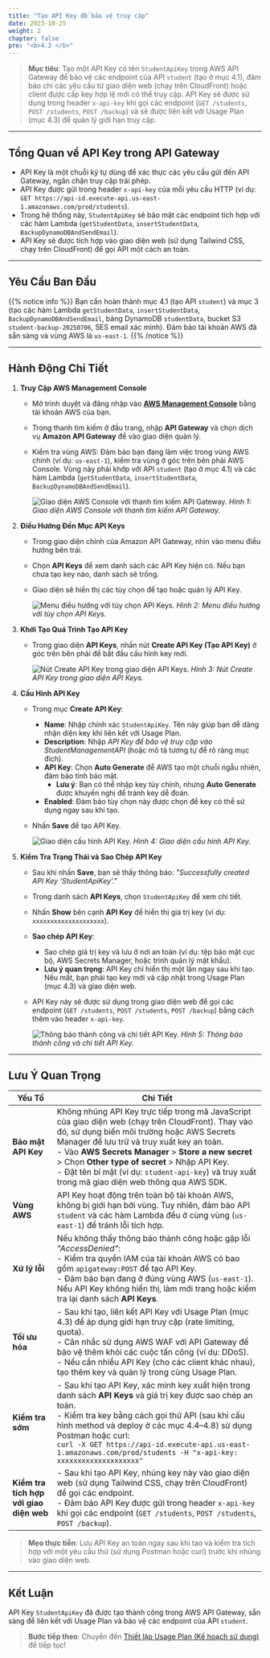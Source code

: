 ```yaml
---
title: "Tạo API Key để bảo vệ truy cập"
date: 2023-10-25
weight: 2
chapter: false
pre: "<b>4.2 </b>"
---
```


> **Mục tiêu**: Tạo một API Key có tên `StudentApiKey` trong AWS API Gateway để bảo vệ các endpoint của API `student` (tạo ở mục 4.1), đảm bảo chỉ các yêu cầu từ giao diện web (chạy trên CloudFront) hoặc client được cấp key hợp lệ mới có thể truy cập. API Key sẽ được sử dụng trong header `x-api-key` khi gọi các endpoint (`GET /students`, `POST /students`, `POST /backup`) và sẽ được liên kết với Usage Plan (mục 4.3) để quản lý giới hạn truy cập.

---

## Tổng Quan về API Key trong API Gateway

- API Key là một chuỗi ký tự dùng để xác thực các yêu cầu gửi đến API Gateway, ngăn chặn truy cập trái phép.  
- API Key được gửi trong header `x-api-key` của mỗi yêu cầu HTTP (ví dụ: `GET https://api-id.execute-api.us-east-1.amazonaws.com/prod/students`).  
- Trong hệ thống này, `StudentApiKey` sẽ bảo mật các endpoint tích hợp với các hàm Lambda (`getStudentData`, `insertStudentData`, `BackupDynamoDBAndSendEmail`).  
- API Key sẽ được tích hợp vào giao diện web (sử dụng Tailwind CSS, chạy trên CloudFront) để gọi API một cách an toàn.

---

## Yêu Cầu Ban Đầu

{{% notice info %}}
Bạn cần hoàn thành mục 4.1 (tạo API `student`) và mục 3 (tạo các hàm Lambda `getStudentData`, `insertStudentData`, `BackupDynamoDBAndSendEmail`, bảng DynamoDB `studentData`, bucket S3 `student-backup-20250706`, SES email xác minh). Đảm bảo tài khoản AWS đã sẵn sàng và vùng AWS là `us-east-1`.
{{% /notice %}}

---

## Hành Động Chi Tiết

1. **Truy Cập AWS Management Console**  
   - Mở trình duyệt và đăng nhập vào **[AWS Management Console](https://console.aws.amazon.com)** bằng tài khoản AWS của bạn.  
   - Trong thanh tìm kiếm ở đầu trang, nhập **API Gateway** và chọn dịch vụ **Amazon API Gateway** để vào giao diện quản lý.  
   - Kiểm tra vùng AWS: Đảm bảo bạn đang làm việc trong vùng AWS chính (ví dụ: `us-east-1`), kiểm tra vùng ở góc trên bên phải AWS Console. Vùng này phải khớp với API `student` (tạo ở mục 4.1) và các hàm Lambda (`getStudentData`, `insertStudentData`, `BackupDynamoDBAndSendEmail`).  

     ![Giao diện AWS Console với thanh tìm kiếm API Gateway.](/images/5-creating-a-restful-api/4.2-creating-an-api-key/creating-an-api-key-01.png)
     *Hình 1: Giao diện AWS Console với thanh tìm kiếm API Gateway.*

2. **Điều Hướng Đến Mục API Keys**  
   - Trong giao diện chính của Amazon API Gateway, nhìn vào menu điều hướng bên trái.  
   - Chọn **API Keys** để xem danh sách các API Key hiện có. Nếu bạn chưa tạo key nào, danh sách sẽ trống.  
   - Giao diện sẽ hiển thị các tùy chọn để tạo hoặc quản lý API Key.  

     ![Menu điều hướng với tùy chọn API Keys.](/images/5-creating-a-restful-api/4.2-creating-an-api-key/creating-an-api-key-02.png)
     *Hình 2: Menu điều hướng với tùy chọn API Keys.*

3. **Khởi Tạo Quá Trình Tạo API Key**  
   - Trong giao diện **API Keys**, nhấn nút **Create API Key (Tạo API Key)** ở góc trên bên phải để bắt đầu cấu hình key mới.  

     ![Nút Create API Key trong giao diện API Keys.](/images/5-creating-a-restful-api/4.2-creating-an-api-key/creating-an-api-key-03.png)
     *Hình 3: Nút Create API Key trong giao diện API Keys.*

4. **Cấu Hình API Key**  
   - Trong mục **Create API Key**:  
     - **Name**: Nhập chính xác `StudentApiKey`. Tên này giúp bạn dễ dàng nhận diện key khi liên kết với Usage Plan.  
     - **Description**: Nhập *API Key để bảo vệ truy cập vào StudentManagementAPI* (hoặc mô tả tương tự để rõ ràng mục đích).  
     - **API Key**: Chọn **Auto Generate** để AWS tạo một chuỗi ngẫu nhiên, đảm bảo tính bảo mật.  
       - **Lưu ý**: Bạn có thể nhập key tùy chỉnh, nhưng **Auto Generate** được khuyến nghị để tránh key dễ đoán.  
     - **Enabled**: Đảm bảo tùy chọn này được chọn để key có thể sử dụng ngay sau khi tạo.  
   - Nhấn **Save** để tạo API Key.  

     ![Giao diện cấu hình API Key.](/images/5-creating-a-restful-api/4.2-creating-an-api-key/creating-an-api-key-04.png)
     *Hình 4: Giao diện cấu hình API Key.*

5. **Kiểm Tra Trạng Thái và Sao Chép API Key**  
   - Sau khi nhấn **Save**, bạn sẽ thấy thông báo: _"Successfully created API Key ‘StudentApiKey’."_  
   - Trong danh sách **API Keys**, chọn `StudentApiKey` để xem chi tiết.  
   - Nhấn **Show** bên cạnh **API Key** để hiển thị giá trị key (ví dụ: `xxxxxxxxxxxxxxxxxxxx`).  
   - **Sao chép API Key**:  
     - Sao chép giá trị key và lưu ở nơi an toàn (ví dụ: tệp bảo mật cục bộ, AWS Secrets Manager, hoặc trình quản lý mật khẩu).  
     - **Lưu ý quan trọng**: API Key chỉ hiển thị một lần ngay sau khi tạo. Nếu mất, bạn phải tạo key mới và cập nhật trong Usage Plan (mục 4.3) và giao diện web.  
   - API Key này sẽ được sử dụng trong giao diện web để gọi các endpoint (`GET /students`, `POST /students`, `POST /backup`) bằng cách thêm vào header `x-api-key`.  

     ![Thông báo thành công và chi tiết API Key.](/images/5-creating-a-restful-api/4.2-creating-an-api-key/creating-an-api-key-05.png)
     *Hình 5: Thông báo thành công và chi tiết API Key.*

---

## Lưu Ý Quan Trọng

| **Yếu Tố** | **Chi Tiết** |
|------------|--------------|
| **Bảo mật API Key** | Không nhúng API Key trực tiếp trong mã JavaScript của giao diện web (chạy trên CloudFront). Thay vào đó, sử dụng biến môi trường hoặc AWS Secrets Manager để lưu trữ và truy xuất key an toàn. <br> - Vào **AWS Secrets Manager** > **Store a new secret** > Chọn **Other type of secret** > Nhập API Key. <br> - Đặt tên bí mật (ví dụ: `student-api-key`) và truy xuất trong mã giao diện web thông qua AWS SDK. |
| **Vùng AWS** | API Key hoạt động trên toàn bộ tài khoản AWS, không bị giới hạn bởi vùng. Tuy nhiên, đảm bảo API `student` và các hàm Lambda đều ở cùng vùng (`us-east-1`) để tránh lỗi tích hợp. |
| **Xử lý lỗi** | Nếu không thấy thông báo thành công hoặc gặp lỗi _"AccessDenied"_: <br> - Kiểm tra quyền IAM của tài khoản AWS có bao gồm `apigateway:POST` để tạo API Key. <br> - Đảm bảo bạn đang ở đúng vùng AWS (`us-east-1`). <br> Nếu API Key không hiển thị, làm mới trang hoặc kiểm tra lại danh sách **API Keys**. |
| **Tối ưu hóa** | - Sau khi tạo, liên kết API Key với Usage Plan (mục 4.3) để áp dụng giới hạn truy cập (rate limiting, quota). <br> - Cân nhắc sử dụng AWS WAF với API Gateway để bảo vệ thêm khỏi các cuộc tấn công (ví dụ: DDoS). <br> - Nếu cần nhiều API Key (cho các client khác nhau), tạo thêm key và quản lý trong cùng Usage Plan. |
| **Kiểm tra sớm** | - Sau khi tạo API Key, xác minh key xuất hiện trong danh sách **API Keys** và giá trị key được sao chép an toàn. <br> - Kiểm tra key bằng cách gọi thử API (sau khi cấu hình method và deploy ở các mục 4.4–4.8) sử dụng Postman hoặc curl: <br> `curl -X GET https://api-id.execute-api.us-east-1.amazonaws.com/prod/students -H "x-api-key: xxxxxxxxxxxxxxxxxxxx"` |
| **Kiểm tra tích hợp với giao diện web** | - Sau khi tạo API Key, nhúng key này vào giao diện web (sử dụng Tailwind CSS, chạy trên CloudFront) để gọi các endpoint. <br> - Đảm bảo API Key được gửi trong header `x-api-key` khi gọi các endpoint (`GET /students`, `POST /students`, `POST /backup`). |

> **Mẹo thực tiễn**: Lưu API Key an toàn ngay sau khi tạo và kiểm tra tích hợp với một yêu cầu thử (sử dụng Postman hoặc curl) trước khi nhúng vào giao diện web.

---

## Kết Luận

API Key `StudentApiKey` đã được tạo thành công trong AWS API Gateway, sẵn sàng để liên kết với Usage Plan và bảo vệ các endpoint của API `student`.

> **Bước tiếp theo**: Chuyển đến [Thiết lập Usage Plan (Kế hoạch sử dụng)](/4-creating-a-restful-api/4.3-creating-a-usage-plan/) để tiếp tục!